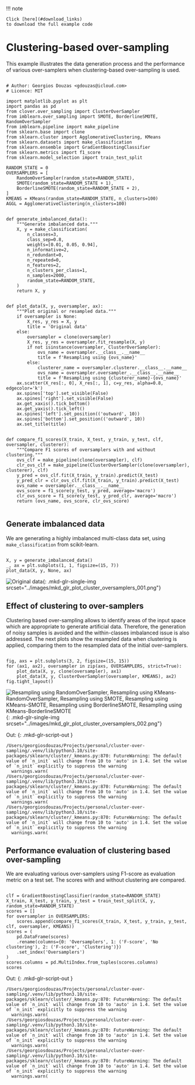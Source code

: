 
<!--
 DO NOT EDIT.
 THIS FILE WAS AUTOMATICALLY GENERATED BY mkdocs-gallery.
 TO MAKE CHANGES, EDIT THE SOURCE PYTHON FILE:
 "docs/examples/plot_cluster_oversamplers.py"
 LINE NUMBERS ARE GIVEN BELOW.
-->

!!! note

    Click [here](#download_links)
    to download the full example code


Clustering-based over-sampling
==============================

This example illustrates the data generation
process and the performance of various
over-samplers when clustering-based over-sampling
is used.

<!-- GENERATED FROM PYTHON SOURCE LINES 10-90 -->

```{.python }

# Author: Georgios Douzas <gdouzas@icloud.com>
# Licence: MIT

import matplotlib.pyplot as plt
import pandas as pd
from clover.over_sampling import ClusterOverSampler
from imblearn.over_sampling import SMOTE, BorderlineSMOTE, RandomOverSampler
from imblearn.pipeline import make_pipeline
from sklearn.base import clone
from sklearn.cluster import AgglomerativeClustering, KMeans
from sklearn.datasets import make_classification
from sklearn.ensemble import GradientBoostingClassifier
from sklearn.metrics import f1_score
from sklearn.model_selection import train_test_split

RANDOM_STATE = 0
OVERSAMPLERS = [
    RandomOverSampler(random_state=RANDOM_STATE),
    SMOTE(random_state=RANDOM_STATE + 1),
    BorderlineSMOTE(random_state=RANDOM_STATE + 2),
]
KMEANS = KMeans(random_state=RANDOM_STATE, n_clusters=100)
AGGL = AgglomerativeClustering(n_clusters=100)


def generate_imbalanced_data():
    """Generate imbalanced data."""
    X, y = make_classification(
        n_classes=3,
        class_sep=0.8,
        weights=[0.01, 0.05, 0.94],
        n_informative=2,
        n_redundant=0,
        n_repeated=0,
        n_features=2,
        n_clusters_per_class=1,
        n_samples=2000,
        random_state=RANDOM_STATE,
    )
    return X, y


def plot_data(X, y, oversampler, ax):
    """Plot original or resampled data."""
    if oversampler is None:
        X_res, y_res = X, y
        title = 'Original data'
    else:
        oversampler = clone(oversampler)
        X_res, y_res = oversampler.fit_resample(X, y)
        if not isinstance(oversampler, ClusterOverSampler):
            ovs_name = oversampler.__class__.__name__
            title = f'Resampling using {ovs_name}'
        else:
            clusterer_name = oversampler.clusterer.__class__.__name__
            ovs_name = oversampler.oversampler_.__class__.__name__
            title = f'Resampling using {clusterer_name}-{ovs_name}'
    ax.scatter(X_res[:, 0], X_res[:, 1], c=y_res, alpha=0.8, edgecolor='k')
    ax.spines['top'].set_visible(False)
    ax.spines['right'].set_visible(False)
    ax.get_xaxis().tick_bottom()
    ax.get_yaxis().tick_left()
    ax.spines['left'].set_position(('outward', 10))
    ax.spines['bottom'].set_position(('outward', 10))
    ax.set_title(title)


def compare_f1_scores(X_train, X_test, y_train, y_test, clf, oversampler, clusterer):
    """Compare F1 scores of oversamplers with and without clustering."""
    ovs_clf = make_pipeline(clone(oversampler), clf)
    clr_ovs_clf = make_pipeline(ClusterOverSampler(clone(oversampler), clusterer), clf)
    y_pred = ovs_clf.fit(X_train, y_train).predict(X_test)
    y_pred_clr = clr_ovs_clf.fit(X_train, y_train).predict(X_test)
    ovs_name = oversampler.__class__.__name__
    ovs_score = f1_score(y_test, y_pred, average='macro')
    clr_ovs_score = f1_score(y_test, y_pred_clr, average='macro')
    return (ovs_name, ovs_score, clr_ovs_score)


```








<!-- GENERATED FROM PYTHON SOURCE LINES 91-97 -->

Generate imbalanced data
------------------------


We are generating a highly imbalanced multi-class data set, using
``make_classification`` from scikit-learn.

<!-- GENERATED FROM PYTHON SOURCE LINES 97-102 -->

```{.python }

X, y = generate_imbalanced_data()
_, ax = plt.subplots(1, 1, figsize=(15, 7))
plot_data(X, y, None, ax)

```


![Original data](./images/mkd_glr_plot_cluster_oversamplers_001.png){: .mkd-glr-single-img srcset="../images/mkd_glr_plot_cluster_oversamplers_001.png"}





<!-- GENERATED FROM PYTHON SOURCE LINES 103-111 -->

Effect of clustering to over-samplers
-------------------------------------

Clustering based over-sampling allows to identify areas of the input space
which are appropriate to generate artificial data. Therefore, the generation
of noisy samples is avoided and the within-classes imbalanced issue is also
addressed. The next plots show the resampled data when clustering is applied,
comparing them to the resampled data of the initial over-samplers.

<!-- GENERATED FROM PYTHON SOURCE LINES 111-118 -->

```{.python }

fig, axs = plt.subplots(3, 2, figsize=(15, 15))
for (ax1, ax2), oversampler in zip(axs, OVERSAMPLERS, strict=True):
    plot_data(X, y, clone(oversampler), ax1)
    plot_data(X, y, ClusterOverSampler(oversampler, KMEANS), ax2)
fig.tight_layout()

```


![Resampling using RandomOverSampler, Resampling using KMeans-RandomOverSampler, Resampling using SMOTE, Resampling using KMeans-SMOTE, Resampling using BorderlineSMOTE, Resampling using KMeans-BorderlineSMOTE](./images/mkd_glr_plot_cluster_oversamplers_002.png){: .mkd-glr-single-img srcset="../images/mkd_glr_plot_cluster_oversamplers_002.png"}

Out:
{: .mkd-glr-script-out }

```{.shell .mkd-glr-script-out-disp }
/Users/georgiosdouzas/Projects/personal/cluster-over-sampling/.venv/lib/python3.10/site-packages/sklearn/cluster/_kmeans.py:870: FutureWarning: The default value of `n_init` will change from 10 to 'auto' in 1.4. Set the value of `n_init` explicitly to suppress the warning
  warnings.warn(
/Users/georgiosdouzas/Projects/personal/cluster-over-sampling/.venv/lib/python3.10/site-packages/sklearn/cluster/_kmeans.py:870: FutureWarning: The default value of `n_init` will change from 10 to 'auto' in 1.4. Set the value of `n_init` explicitly to suppress the warning
  warnings.warn(
/Users/georgiosdouzas/Projects/personal/cluster-over-sampling/.venv/lib/python3.10/site-packages/sklearn/cluster/_kmeans.py:870: FutureWarning: The default value of `n_init` will change from 10 to 'auto' in 1.4. Set the value of `n_init` explicitly to suppress the warning
  warnings.warn(

```





<!-- GENERATED FROM PYTHON SOURCE LINES 119-124 -->

Performance evaluation of clustering based over-sampling
--------------------------------------------------------

We are evaluating various over-samplers using F1-score as evaluation metric
on a test set. The scores with and without clustering are compared.

<!-- GENERATED FROM PYTHON SOURCE LINES 124-138 -->

```{.python }

clf = GradientBoostingClassifier(random_state=RANDOM_STATE)
X_train, X_test, y_train, y_test = train_test_split(X, y, random_state=RANDOM_STATE)
scores = []
for oversampler in OVERSAMPLERS:
    scores.append(compare_f1_scores(X_train, X_test, y_train, y_test, clf, oversampler, KMEANS))
scores = (
    pd.DataFrame(scores)
    .rename(columns={0: 'Oversamplers', 1: ('F-score', 'No clustering'), 2: ('F-score', 'Clustering')})
    .set_index('Oversamplers')
)
scores.columns = pd.MultiIndex.from_tuples(scores.columns)
scores

```




Out:
{: .mkd-glr-script-out }

```{.shell .mkd-glr-script-out-disp }
/Users/georgiosdouzas/Projects/personal/cluster-over-sampling/.venv/lib/python3.10/site-packages/sklearn/cluster/_kmeans.py:870: FutureWarning: The default value of `n_init` will change from 10 to 'auto' in 1.4. Set the value of `n_init` explicitly to suppress the warning
  warnings.warn(
/Users/georgiosdouzas/Projects/personal/cluster-over-sampling/.venv/lib/python3.10/site-packages/sklearn/cluster/_kmeans.py:870: FutureWarning: The default value of `n_init` will change from 10 to 'auto' in 1.4. Set the value of `n_init` explicitly to suppress the warning
  warnings.warn(
/Users/georgiosdouzas/Projects/personal/cluster-over-sampling/.venv/lib/python3.10/site-packages/sklearn/cluster/_kmeans.py:870: FutureWarning: The default value of `n_init` will change from 10 to 'auto' in 1.4. Set the value of `n_init` explicitly to suppress the warning
  warnings.warn(

```



<div class="output_subarea output_html rendered_html output_result">
    <div>
    <style scoped>
        .dataframe tbody tr th:only-of-type {
            vertical-align: middle;
        }

        .dataframe tbody tr th {
            vertical-align: top;
        }

        .dataframe thead tr th {
            text-align: left;
        }

        .dataframe thead tr:last-of-type th {
            text-align: right;
        }
    </style>
    <table border="1" class="dataframe">
      <thead>
        <tr>
          <th></th>
          <th colspan="2" halign="left">F-score</th>
        </tr>
        <tr>
          <th></th>
          <th>No clustering</th>
          <th>Clustering</th>
        </tr>
        <tr>
          <th>Oversamplers</th>
          <th></th>
          <th></th>
        </tr>
      </thead>
      <tbody>
        <tr>
          <th>RandomOverSampler</th>
          <td>0.755701</td>
          <td>0.753091</td>
        </tr>
        <tr>
          <th>SMOTE</th>
          <td>0.611372</td>
          <td>0.742941</td>
        </tr>
        <tr>
          <th>BorderlineSMOTE</th>
          <td>0.759660</td>
          <td>0.765629</td>
        </tr>
      </tbody>
    </table>
    </div>
</div>


<!-- GENERATED FROM PYTHON SOURCE LINES 139-140 -->

We repeat the process for AgglomerativeClustering instead of KMeans.

<!-- GENERATED FROM PYTHON SOURCE LINES 140-151 -->

```{.python }

scores = []
for oversampler in OVERSAMPLERS:
    scores.append(compare_f1_scores(X_train, X_test, y_train, y_test, clf, oversampler, AGGL))
scores = (
    pd.DataFrame(scores)
    .rename(columns={0: 'Oversamplers', 1: ('F-score', 'No clustering'), 2: ('F-score', 'Clustering')})
    .set_index('Oversamplers')
)
scores.columns = pd.MultiIndex.from_tuples(scores.columns)
scores
```






<div class="output_subarea output_html rendered_html output_result">
    <div>
    <style scoped>
        .dataframe tbody tr th:only-of-type {
            vertical-align: middle;
        }

        .dataframe tbody tr th {
            vertical-align: top;
        }

        .dataframe thead tr th {
            text-align: left;
        }

        .dataframe thead tr:last-of-type th {
            text-align: right;
        }
    </style>
    <table border="1" class="dataframe">
      <thead>
        <tr>
          <th></th>
          <th colspan="2" halign="left">F-score</th>
        </tr>
        <tr>
          <th></th>
          <th>No clustering</th>
          <th>Clustering</th>
        </tr>
        <tr>
          <th>Oversamplers</th>
          <th></th>
          <th></th>
        </tr>
      </thead>
      <tbody>
        <tr>
          <th>RandomOverSampler</th>
          <td>0.755701</td>
          <td>0.737687</td>
        </tr>
        <tr>
          <th>SMOTE</th>
          <td>0.611372</td>
          <td>0.749518</td>
        </tr>
        <tr>
          <th>BorderlineSMOTE</th>
          <td>0.759660</td>
          <td>0.759660</td>
        </tr>
      </tbody>
    </table>
    </div>
</div>



**Total running time of the script:** ( 0 minutes  13.628 seconds)

<div id="download_links"></div>



[:fontawesome-solid-download: Download Python source code: plot_cluster_oversamplers.py](./plot_cluster_oversamplers.py){ .md-button .center}

[:fontawesome-solid-download: Download Jupyter notebook: plot_cluster_oversamplers.ipynb](./plot_cluster_oversamplers.ipynb){ .md-button .center}


[Gallery generated by mkdocs-gallery](https://mkdocs-gallery.github.io){: .mkd-glr-signature }
